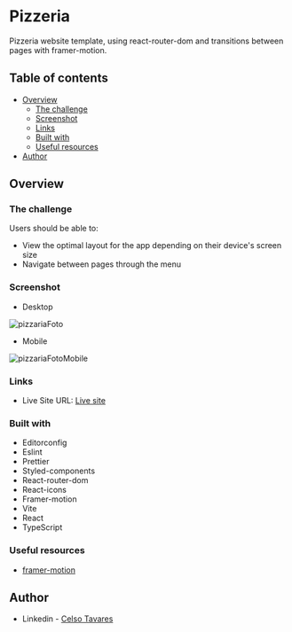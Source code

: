# Pizzeria

Pizzeria website template, using react-router-dom and transitions between pages with framer-motion.

## Table of contents

- [Overview](#overview)
  - [The challenge](#the-challenge)
  - [Screenshot](#screenshot)
  - [Links](#links)
  - [Built with](#built-with)
  - [Useful resources](#useful-resources)
- [Author](#author)

## Overview

### The challenge

Users should be able to:

- View the optimal layout for the app depending on their device's screen size
- Navigate between pages through the menu

### Screenshot
- Desktop
 
![pizzariaFoto](https://user-images.githubusercontent.com/109553661/210371122-8fb4519f-01c5-41bd-9dca-52c986402354.PNG)

- Mobile

![pizzariaFotoMobile](https://user-images.githubusercontent.com/109553661/210378858-6f69a0ea-e8e3-45c0-8f14-19a981e3bf01.PNG)


### Links

- Live Site URL: [Live site](https://pizzaria-flax-omega.vercel.app/)

### Built with

- Editorconfig
- Eslint
- Prettier
- Styled-components
- React-router-dom
- React-icons
- Framer-motion
- Vite
- React
- TypeScript

### Useful resources

- [framer-motion](https://www.framer.com/docs/component/?utm_source=google&utm_medium=adwords&utm_campaign=TW-WW-All-GS-UA-Traffic-20190326-Brand.Bmm_)

## Author

- Linkedin - [Celso Tavares](https://www.linkedin.com/in/celsotavaresjunior/)
